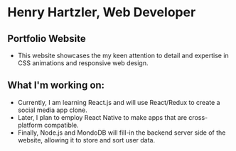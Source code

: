 # Henry Hartzler, Web Developer

## Portfolio Website
+ This website showcases the my keen attention to detail and expertise in CSS animations and responsive web design.

## What I'm working on:
+ Currently, I am learning React.js and will use React/Redux to create a social media app clone.
+ Later, I plan to employ React Native to make apps that are cross-platform compatible.
+ Finally, Node.js and MondoDB will fill-in the backend server side of the website, allowing it to store and sort user data.
